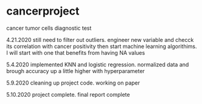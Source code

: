 # cancerproject
cancer tumor cells diagnostic test

4.21.2020
still need to filter out outliers. engineer new variable and checck its correlation with cancer positivity
then start machine learning algorithims. I will start with one that benefits from having NA values

5.4.2020
implemented KNN and logistic regression. normalized data and brough accuracy up a little higher with hyperparameter

5.9.2020
cleaning up project code. working on paper

5.10.2020
project complete. final report complete
